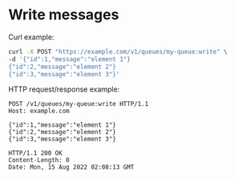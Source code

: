 # Write messages

Curl example:

```sh
curl -X POST "https://example.com/v1/queues/my-queue:write" \
-d '{"id":1,"message":"element 1"}
{"id":2,"message":"element 2"}
{"id":3,"message":"element 3"}'
```


HTTP request/response example:

```http
POST /v1/queues/my-queue:write HTTP/1.1
Host: example.com

{"id":1,"message":"element 1"}
{"id":2,"message":"element 2"}
{"id":3,"message":"element 3"}

HTTP/1.1 200 OK
Content-Length: 0
Date: Mon, 15 Aug 2022 02:08:13 GMT


```


